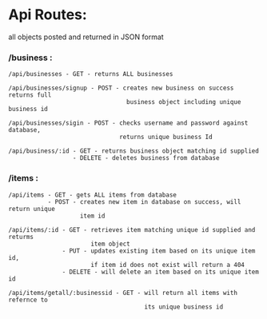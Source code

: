 # Api Routes: 

  all objects posted and returned in JSON format
  
  ### /business :

    /api/businesses - GET - returns ALL businesses
                    
    /api/businesses/signup - POST - creates new business on success returns full
                                     business object including unique business id

    /api/businesses/sigin - POST - checks username and password against database, 
                                   returns unique business Id

    /api/business/:id - GET - returns business object matching id supplied
                      - DELETE - deletes business from database

  ### /items  :

    /api/items - GET - gets ALL items from database
               - POST - creates new item in database on success, will return unique 
                        item id

    /api/items/:id - GET - retrieves item matching unique id supplied and returms 
                           item object
                   - PUT - updates existing item based on its unique item id, 
                           if item id does not exist will return a 404 
                   - DELETE - will delete an item based on its unique item id

    /api/items/getall/:businessid - GET - will return all items with refernce to 
                                          its unique business id

